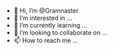 - 👋 Hi, I’m @Gramnaster
- 👀 I’m interested in ...
- 🌱 I’m currently learning ...
- 💞️ I’m looking to collaborate on ...
- 📫 How to reach me ...

<!---
Gramnaster/Gramnaster is a ✨ special ✨ repository because its `README.md` (this file) appears on your GitHub profile.
You can click the Preview link to take a look at your changes.
--->
